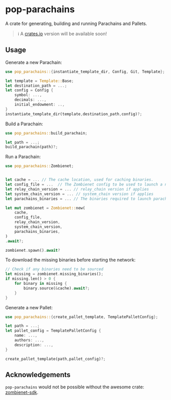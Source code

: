 # pop-parachains

A crate for generating, building and running Parachains and Pallets. 

> :information_source: A [crates.io](https://crates.io/crates/pop-parachains) version will be available soon!
## Usage

Generate a new Parachain:
```rust
use pop_parachains::{instantiate_template_dir, Config, Git, Template};

let template = Template::Base;
let destination_path = ...;
let config = Config {
    symbol: ...,
    decimals: ...,
    initial_endowment: ..,
}
instantiate_template_dir(template,destination_path,config)?;
```

Build a Parachain:
```rust
use pop_parachains::build_parachain;

let path = ...;
build_parachain(path)?;
```

Run a Parachain:
```rust
use pop_parachains::Zombienet;


let cache = ... // The cache location, used for caching binaries.
let config_file = ...  // The Zombienet config to be used to launch a network.
let relay_chain_version = ... // relay_chain version if applies
let system_chain_version = ... // system_chain version if applies
let parachains_binaries = ... // The binaries required to launch parachains

let mut zombienet = Zombienet::new(
    cache,
    config_file,
    relay_chain_version,
    system_chain_version,
    parachains_binaries,
)
.await?;

zombienet.spawn().await?
```

To download the missing binaries before starting the network:
```rust
// Check if any binaries need to be sourced
let missing = zombienet.missing_binaries();
if missing.len() > 0 {
    for binary in missing {
        binary.source(&cache).await?;
    }
}
```

Generate a new Pallet:
```rust
use pop_parachains::{create_pallet_template, TemplatePalletConfig};

let path = ...;
let pallet_config = TemplatePalletConfig {
    name: ...,
    authors: ...,
    description: ...,
}

create_pallet_template(path,pallet_config)?;
```

## Acknowledgements
`pop-parachains` would not be possible without the awesome crate: [zombienet-sdk](https://github.com/paritytech/zombienet-sdk).
